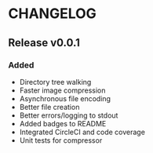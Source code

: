 # CHANGELOG

## Release v0.0.1
### Added
-   Directory tree walking
-   Faster image compression
-   Asynchronous file encoding
-   Better file creation
-   Better errors/logging to stdout
-   Added badges to README
-   Integrated CircleCI and code coverage
-   Unit tests for compressor
